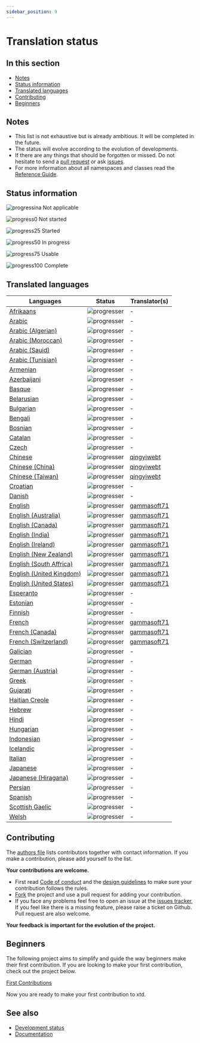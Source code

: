```yaml
---
sidebar_position: 9
---
```


# Translation status

## In this section

* [Notes](#notes)
* [Status information](#status-information)
* [Translated languages](#translated-languages)
* [Contributing](#contributing)
* [Beginners](#beginners)

## Notes

* This list is not exhaustive but is already ambitious. It will be completed in the future.
* The status will evolve according to the evolution of developments.
* If there are any things that should be forgotten or missed. Do not hesitate to send a [pull request](https://github.com/gammasoft71/xtd/compare) or ask [issues](https://github.com/gammasoft71/xtd/issues/new/choose).
* For more information about all namespaces and classes read the [Reference Guide](https://gammasoft71.github.io/xtd/reference_guides/latest/index.html).

## Status information

![progressina](/pictures/progress_ina.png) Not applicable

![progress0](/pictures/progress0.png) Not started

![progress25](/pictures/progress25.png) Started

![progress50](/pictures/progress50.png) In progress

![progress75](/pictures/progress75.png) Usable

![progress100](/pictures/progress100.png) Complete

## Translated languages

| Languages                                                                               | Status                                   | Translator(s)                                            |
| --------------------------------------------------------------------------------------- | ---------------------------------------- | -------------------------------------------------------- |
| [Afrikaans](https://github.com/gammasoft71/xtd/tree/master/locale/af)                   | ![progresser](/pictures/progress0.png)   | -                                                        |
| [Arabic](https://github.com/gammasoft71/xtd/tree/master/locale/ar)                      | ![progresser](/pictures/progress0.png)   | -                                                        |
| [Arabic (Algerian)](https://github.com/gammasoft71/xtd/tree/master/locale/ar_DZ)        | ![progresser](/pictures/progress0.png)   | -                                                        |
| [Arabic (Moroccan)](https://github.com/gammasoft71/xtd/tree/master/locale/ar_MA)        | ![progresser](/pictures/progress0.png)   | -                                                        |
| [Arabic (Sauid)](https://github.com/gammasoft71/xtd/tree/master/locale/ar_SA)           | ![progresser](/pictures/progress0.png)   | -                                                        |
| [Arabic (Tunisian)](https://github.com/gammasoft71/xtd/tree/master/locale/ar_TN)        | ![progresser](/pictures/progress0.png)   | -                                                        |
| [Armenian](https://github.com/gammasoft71/xtd/tree/master/locale/hy)                    | ![progresser](/pictures/progress0.png)   | -                                                        |
| [Azerbaijani](https://github.com/gammasoft71/xtd/tree/master/locale/az)                 | ![progresser](/pictures/progress0.png)   | -                                                        |
| [Basque](https://github.com/gammasoft71/xtd/tree/master/locale/eu)                      | ![progresser](/pictures/progress0.png)   | -                                                        |
| [Belarusian](https://github.com/gammasoft71/xtd/tree/master/locale/be)                  | ![progresser](/pictures/progress0.png)   | -                                                        |
| [Bulgarian](https://github.com/gammasoft71/xtd/tree/master/locale/bg)                   | ![progresser](/pictures/progress0.png)   | -                                                        |
| [Bengali](https://github.com/gammasoft71/xtd/tree/master/locale/bn)                     | ![progresser](/pictures/progress0.png)   | -                                                        |
| [Bosnian](https://github.com/gammasoft71/xtd/tree/master/locale/bs)                     | ![progresser](/pictures/progress0.png)   | -                                                        |
| [Catalan](https://github.com/gammasoft71/xtd/tree/master/locale/ca)                     | ![progresser](/pictures/progress0.png)   | -                                                        |
| [Czech](https://github.com/gammasoft71/xtd/tree/master/locale/cs)                       | ![progresser](/pictures/progress0.png)   | -                                                        |
| [Chinese](https://github.com/gammasoft71/xtd/tree/master/locale/zh)                     | ![progresser](/pictures/progress100.png) | [qingyiwebt](https://github.com/qingyiwebt)              |
| [Chinese (China)](https://github.com/gammasoft71/xtd/tree/master/locale/zh_CN)          | ![progresser](/pictures/progress100.png) | [qingyiwebt](https://github.com/qingyiwebt)              |
| [Chinese (Taiwan)](https://github.com/gammasoft71/xtd/tree/master/locale/zh_TW)         | ![progresser](/pictures/progress100.png) | [qingyiwebt](https://github.com/qingyiwebt)              |
| [Croatian](https://github.com/gammasoft71/xtd/tree/master/locale/hr)                    | ![progresser](/pictures/progress0.png)   | -                                                        |
| [Danish](https://github.com/gammasoft71/xtd/tree/master/locale/da)                      | ![progresser](/pictures/progress0.png)   | -                                                        |
| [English](https://github.com/gammasoft71/xtd/tree/master/locale/en)                     | ![progresser](/pictures/progress100.png) | [gammasoft71](https://gammasoft71.wixsite.com/gammasoft) |
| [English (Australia)](https://github.com/gammasoft71/xtd/tree/master/locale/en_AU)      | ![progresser](/pictures/progress100.png) | [gammasoft71](https://gammasoft71.wixsite.com/gammasoft) |
| [English (Canada)](https://github.com/gammasoft71/xtd/tree/master/locale/en_CA)         | ![progresser](/pictures/progress100.png) | [gammasoft71](https://gammasoft71.wixsite.com/gammasoft) |
| [English (India)](https://github.com/gammasoft71/xtd/tree/master/locale/en_IN)          | ![progresser](/pictures/progress100.png) | [gammasoft71](https://gammasoft71.wixsite.com/gammasoft) |
| [English (Ireland)](https://github.com/gammasoft71/xtd/tree/master/locale/en_IE)        | ![progresser](/pictures/progress100.png) | [gammasoft71](https://gammasoft71.wixsite.com/gammasoft) |
| [English (New Zealand)](https://github.com/gammasoft71/xtd/tree/master/locale/en_NZ)    | ![progresser](/pictures/progress100.png) | [gammasoft71](https://gammasoft71.wixsite.com/gammasoft) |
| [English (South Affrica)](https://github.com/gammasoft71/xtd/tree/master/locale/en_ZA)  | ![progresser](/pictures/progress100.png) | [gammasoft71](https://gammasoft71.wixsite.com/gammasoft) |
| [English (United Kingdom)](https://github.com/gammasoft71/xtd/tree/master/locale/en_GB) | ![progresser](/pictures/progress100.png) | [gammasoft71](https://gammasoft71.wixsite.com/gammasoft) |
| [English (United States)](https://github.com/gammasoft71/xtd/tree/master/locale/en_US)  | ![progresser](/pictures/progress100.png) | [gammasoft71](https://gammasoft71.wixsite.com/gammasoft) |
| [Esperanto](https://github.com/gammasoft71/xtd/tree/master/locale/eo)                   | ![progresser](/pictures/progress0.png)   | -                                                        |
| [Estonian](https://github.com/gammasoft71/xtd/tree/master/locale/et)                    | ![progresser](/pictures/progress0.png)   | -                                                        |
| [Finnish](https://github.com/gammasoft71/xtd/tree/master/locale/fi)                     | ![progresser](/pictures/progress0.png)   | -                                                        |
| [French](https://github.com/gammasoft71/xtd/tree/master/locale/fr)                      | ![progresser](/pictures/progress100.png) | [gammasoft71](https://gammasoft71.wixsite.com/gammasoft) |
| [French (Canada)](https://github.com/gammasoft71/xtd/tree/master/locale/fr_CA)          | ![progresser](/pictures/progress100.png) | [gammasoft71](https://gammasoft71.wixsite.com/gammasoft) |
| [French (Switzerland)](https://github.com/gammasoft71/xtd/tree/master/locale/fr_CH)     | ![progresser](/pictures/progress100.png) | [gammasoft71](https://gammasoft71.wixsite.com/gammasoft) |
| [Galician](https://github.com/gammasoft71/xtd/tree/master/locale/gl)                    | ![progresser](/pictures/progress0.png)   | -                                                        |
| [German](https://github.com/gammasoft71/xtd/tree/master/locale/de)                      | ![progresser](/pictures/progress0.png)   | -                                                        |
| [German (Austria)](https://github.com/gammasoft71/xtd/tree/master/locale/de_AT)         | ![progresser](/pictures/progress0.png)   | -                                                        |
| [Greek](https://github.com/gammasoft71/xtd/tree/master/locale/el)                       | ![progresser](/pictures/progress0.png)   | -                                                        |
| [Gujarati](https://github.com/gammasoft71/xtd/tree/master/locale/gu)                    | ![progresser](/pictures/progress0.png)   | -                                                        |
| [Haitian Creole](https://github.com/gammasoft71/xtd/tree/master/locale/ht)              | ![progresser](/pictures/progress0.png)   | -                                                        |
| [Hebrew](https://github.com/gammasoft71/xtd/tree/master/locale/eh)                      | ![progresser](/pictures/progress0.png)   | -                                                        |
| [Hindi](https://github.com/gammasoft71/xtd/tree/master/locale/hi)                       | ![progresser](/pictures/progress0.png)   | -                                                        |
| [Hungarian](https://github.com/gammasoft71/xtd/tree/master/locale/hu)                   | ![progresser](/pictures/progress0.png)   | -                                                        |
| [Indonesian](https://github.com/gammasoft71/xtd/tree/master/locale/id)                  | ![progresser](/pictures/progress0.png)   | -                                                        |
| [Icelandic](https://github.com/gammasoft71/xtd/tree/master/locale/is)                   | ![progresser](/pictures/progress0.png)   | -                                                        |
| [Italian](https://github.com/gammasoft71/xtd/tree/master/locale/it)                     | ![progresser](/pictures/progress0.png)   | -                                                        |
| [Japanese](https://github.com/gammasoft71/xtd/tree/master/locale/ja)                    | ![progresser](/pictures/progress0.png)   | -                                                        |
| [Japanese (Hiragana)](https://github.com/gammasoft71/xtd/tree/master/locale/ja_HIRA)    | ![progresser](/pictures/progress0.png)   | -                                                        |
| [Persian](https://github.com/gammasoft71/xtd/tree/master/locale/fa_IR)                  | ![progresser](/pictures/progress0.png)   | -                                                        |
| [Spanish](https://github.com/gammasoft71/xtd/tree/master/locale/es)                     | ![progresser](/pictures/progress0.png)   | -                                                        |
| [Scottish Gaelic](https://github.com/gammasoft71/xtd/tree/master/locale/gd)             | ![progresser](/pictures/progress0.png)   | -                                                        |
| [Welsh](https://github.com/gammasoft71/xtd/tree/master/locale/cy)                       | ![progresser](/pictures/progress0.png)   | -                                                        |

## Contributing

The [authors file](https://github.com/gammasoft71/xtd/blob/master/AUTHORS.md) lists contributors together with contact information. If you make a contribution, please add yourself to the list.

**Your contributions are welcome.**

* First read [Code of conduct](https://github.com/gammasoft71/xtd/blob/master/CODE_OF_CONDUCT.md) and the [design guidelines](/docs/documentation/Design%20Guidelines) to make sure your contribution follows the rules.
* [Fork](https://github.com/gammasoft71/xtd/fork) the project and use a pull request for adding your contribution.
* If you face any problems feel free to open an issue at the [issues tracker](https://github.com/gammasoft71/xtd/issues), If you feel like there is a missing feature, please raise a ticket on Github. Pull request are also welcome.

**Your feedback is important for the evolution of the project.**

## Beginners

The following project aims to simplify and guide the way beginners make their first contribution. If you are looking to make your first contribution, check out the project below.

[First Contributions](https://github.com/firstcontributions/first-contributions)

Now you are ready to make your first contribution to xtd.

## See also

* [Development status](/docs/documentation/Development%20status)
* [Documentation](/docs/documentation)
